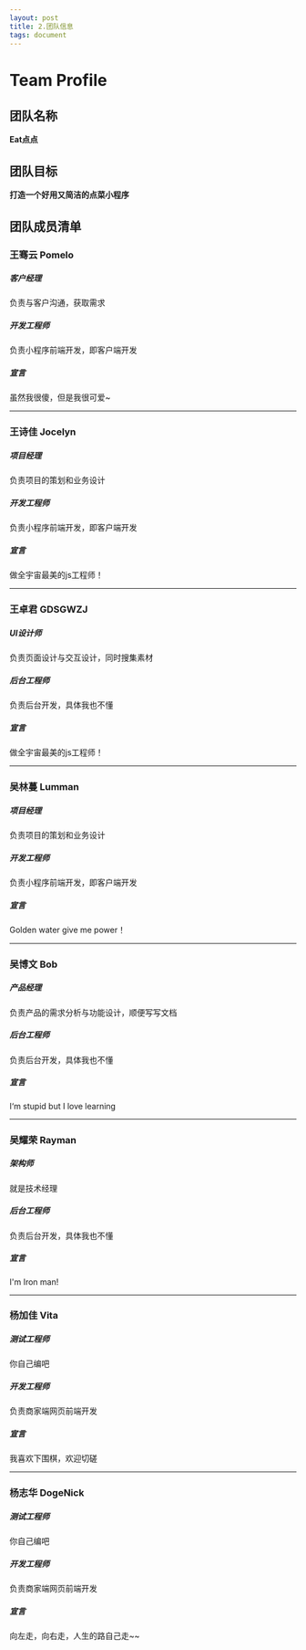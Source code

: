 ```yaml
---
layout: post
title: 2.团队信息
tags: document
---
```


# Team Profile

## 团队名称

**Eat点点**

## 团队目标

**打造一个好用又简洁的点菜小程序**

## 团队成员清单

### 王骞云 Pomelo

##### 客户经理

负责与客户沟通，获取需求

##### 开发工程师

负责小程序前端开发，即客户端开发

##### 宣言

虽然我很傻，但是我很可爱~

------

### 王诗佳 Jocelyn

##### 项目经理

负责项目的策划和业务设计

##### 开发工程师

负责小程序前端开发，即客户端开发

##### 宣言

做全宇宙最美的js工程师！

------

### 王卓君 GDSGWZJ

##### UI设计师

负责页面设计与交互设计，同时搜集素材

##### 后台工程师

负责后台开发，具体我也不懂

##### 宣言

做全宇宙最美的js工程师！

------

### 吴林蔓 Lumman

##### 项目经理

负责项目的策划和业务设计

##### 开发工程师

负责小程序前端开发，即客户端开发

##### 宣言

Golden water give me power！

------

### 吴博文 Bob

##### 产品经理

负责产品的需求分析与功能设计，顺便写写文档

##### 后台工程师

负责后台开发，具体我也不懂

##### 宣言

I‘m stupid but I love learning

------

### 吴耀荣 Rayman

##### 架构师

就是技术经理

##### 后台工程师

负责后台开发，具体我也不懂

##### 宣言

I'm Iron man!

------

### 杨加佳 Vita

##### 测试工程师

你自己编吧

##### 开发工程师

负责商家端网页前端开发

##### 宣言

我喜欢下围棋，欢迎切磋

------

### 杨志华 DogeNick

##### 测试工程师

你自己编吧

##### 开发工程师

负责商家端网页前端开发

##### 宣言

向左走，向右走，人生的路自己走~~
